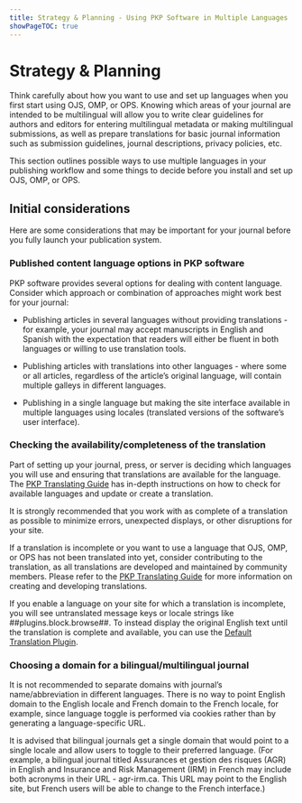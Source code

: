 ```yaml
---
title: Strategy & Planning - Using PKP Software in Multiple Languages
showPageTOC: true
---
```


# Strategy & Planning

Think carefully about how you want to use and set up languages when you first start using OJS, OMP, or OPS. Knowing which areas of your journal are intended to be multilingual will allow you to write clear guidelines for authors and editors for entering multilingual metadata or making multilingual submissions, as well as prepare translations for basic journal information such as submission guidelines, journal descriptions, privacy policies, etc.

This section outlines possible ways to use multiple languages in your publishing workflow and some things to decide before you install and set up OJS, OMP, or OPS.

## Initial considerations

Here are some considerations that may be important for your journal before you fully launch your publication system.

### Published content language options in PKP software

PKP software provides several options for dealing with content language. Consider which approach or combination of approaches might work best for your journal:

-   Publishing articles in several languages without providing translations - for example, your journal may accept manuscripts in English and Spanish with the expectation that readers will either be fluent in both languages or willing to use translation tools.

-   Publishing articles with translations into other languages - where some or all articles, regardless of the article’s original language, will contain multiple galleys in different languages.

-   Publishing in a single language  but making the site interface available in multiple languages using locales (translated versions of the software’s user interface).


### Checking the availability/completeness of the translation

Part of setting up your journal, press, or server is deciding which languages you will use and ensuring that translations are available for the language. The [PKP Translating Guide](https://docs.pkp.sfu.ca/translating-guide/en/) has in-depth instructions on how to check for available languages and update or create a translation.

It is strongly recommended that you work with as complete of a translation as possible to minimize errors, unexpected displays, or other disruptions for your site.

If a translation is incomplete or you want to use a language that OJS, OMP, or OPS has not been translated into yet, consider contributing to the translation, as all translations are developed and maintained by community members. Please refer to the [PKP Translating Guide](https://docs.pkp.sfu.ca/translating-guide/en/) for more information on creating and developing translations.

If you enable a language on your site for which a translation is incomplete, you will see untranslated message keys or locale strings like ##plugins.block.browse##. To instead display the original English text until the translation is complete and available, you can use the [Default Translation Plugin](https://docs.pkp.sfu.ca/translating-guide/en/managing-languages#default-translation-plugin).


### Choosing a domain for a bilingual/multilingual journal

It is not recommended to separate domains with journal’s name/abbreviation in different languages. There is no way to point English domain to the English locale and French domain to the French locale, for example, since language toggle is performed via cookies rather than by generating a language-specific URL.

It is advised that bilingual journals get a single domain that would point to a single locale and allow users to toggle to their preferred language. (For example, a bilingual journal titled Assurances et gestion des risques (AGR) in English and Insurance and Risk Management (IRM) in French may include both acronyms in their URL - agr-irm.ca. This URL may point to the English site, but French users will be able to change to the French interface.)

